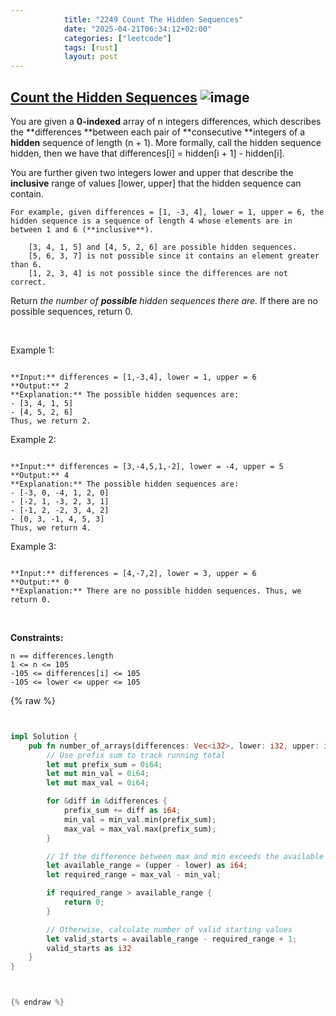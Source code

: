```yaml
---
            title: "2249 Count The Hidden Sequences"
            date: "2025-04-21T06:34:12+02:00"
            categories: ["leetcode"]
            tags: [rust]
            layout: post
---
```

            
## [Count the Hidden Sequences](https://leetcode.com/problems/count-the-hidden-sequences) ![image](https://img.shields.io/badge/Difficulty-Medium-orange)

You are given a **0-indexed** array of n integers differences, which describes the **differences **between each pair of **consecutive **integers of a **hidden** sequence of length (n + 1). More formally, call the hidden sequence hidden, then we have that differences[i] = hidden[i + 1] - hidden[i].

You are further given two integers lower and upper that describe the **inclusive** range of values [lower, upper] that the hidden sequence can contain.

	For example, given differences = [1, -3, 4], lower = 1, upper = 6, the hidden sequence is a sequence of length 4 whose elements are in between 1 and 6 (**inclusive**).

		[3, 4, 1, 5] and [4, 5, 2, 6] are possible hidden sequences.
		[5, 6, 3, 7] is not possible since it contains an element greater than 6.
		[1, 2, 3, 4] is not possible since the differences are not correct.

Return *the number of **possible** hidden sequences there are.* If there are no possible sequences, return 0.

 

Example 1:

```

**Input:** differences = [1,-3,4], lower = 1, upper = 6
**Output:** 2
**Explanation:** The possible hidden sequences are:
- [3, 4, 1, 5]
- [4, 5, 2, 6]
Thus, we return 2.

```

Example 2:

```

**Input:** differences = [3,-4,5,1,-2], lower = -4, upper = 5
**Output:** 4
**Explanation:** The possible hidden sequences are:
- [-3, 0, -4, 1, 2, 0]
- [-2, 1, -3, 2, 3, 1]
- [-1, 2, -2, 3, 4, 2]
- [0, 3, -1, 4, 5, 3]
Thus, we return 4.

```

Example 3:

```

**Input:** differences = [4,-7,2], lower = 3, upper = 6
**Output:** 0
**Explanation:** There are no possible hidden sequences. Thus, we return 0.

```

 

**Constraints:**

	n == differences.length
	1 <= n <= 105
	-105 <= differences[i] <= 105
	-105 <= lower <= upper <= 105

{% raw %}


```rust


impl Solution {
    pub fn number_of_arrays(differences: Vec<i32>, lower: i32, upper: i32) -> i32 {
        // Use prefix sum to track running total
        let mut prefix_sum = 0i64;
        let mut min_val = 0i64;
        let mut max_val = 0i64;

        for &diff in &differences {
            prefix_sum += diff as i64;
            min_val = min_val.min(prefix_sum);
            max_val = max_val.max(prefix_sum);
        }

        // If the difference between max and min exceeds the available range, return 0
        let available_range = (upper - lower) as i64;
        let required_range = max_val - min_val;

        if required_range > available_range {
            return 0;
        }

        // Otherwise, calculate number of valid starting values
        let valid_starts = available_range - required_range + 1;
        valid_starts as i32
    }
}



{% endraw %}
```
